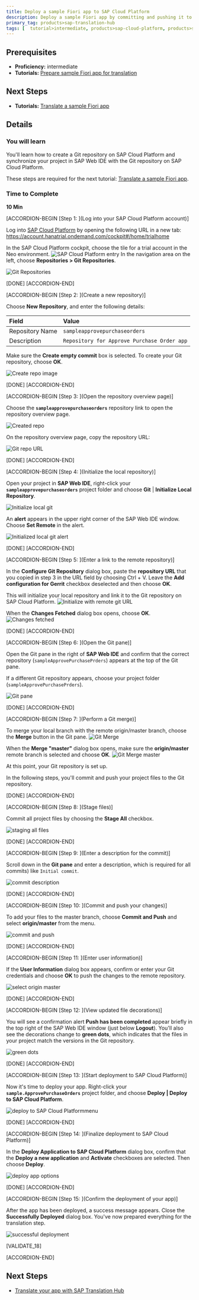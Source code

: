 ```yaml
---
title: Deploy a sample Fiori app to SAP Cloud Platform
description: Deploy a sample Fiori app by committing and pushing it to the Git repository in your account on SAP Cloud Platform.
primary_tag: products>sap-translation-hub
tags: [  tutorial>intermediate, products>sap-cloud-platform, products>sap-web-ide, products>sap-translation-hub ]
---
```


## Prerequisites  
 - **Proficiency:** intermediate
 - **Tutorials:** [Prepare sample Fiori app for translation](https://www.sap.com/developer/tutorials/sth-prepare-fiori-app-translation.html)

## Next Steps
 - **Tutorials:** [Translate a sample Fiori app](https://www.sap.com/developer/tutorials/sth-translate-fiori-app.html)


## Details
### You will learn  
You'll learn how to create a Git repository on SAP Cloud Platform and synchronize your project in SAP Web IDE with the Git repository on SAP Cloud Platform.

These steps are required for the next tutorial: [Translate a sample Fiori app](https://www.sap.com/developer/tutorials/sth-translate-fiori-app.html).


### Time to Complete
**10 Min**

[ACCORDION-BEGIN [Step 1: ](Log into your SAP Cloud Platform account)]

Log into [SAP Cloud Platform](https://account.hanatrial.ondemand.com/cockpit#/home/trialhome) by opening the following URL in a new tab: https://account.hanatrial.ondemand.com/cockpit#/home/trialhome

In the SAP Cloud Platform cockpit, choose the tile for a trial account in the Neo environment.
![SAP Cloud Platform entry](sth-open-scp-cockpit.png)
In the navigation area on the left, choose **Repositories > Git Repositories**.

![Git Repositories](sth-open-git-repository.png)

[DONE]
[ACCORDION-END]

[ACCORDION-BEGIN [Step 2: ](Create a new repository)]

Choose **New Repository**, and enter the following details:

Field             | Value
:---------------- | :----------------
Repository Name   | `sampleapprovepurchaseorders`
Description       | `Repository for Approve Purchase Order app`

Make sure the **Create empty commit** box is selected.
To create your Git repository, choose **OK**.

![Create repo image](sth-create-new-repository.png)

[DONE]
[ACCORDION-END]

[ACCORDION-BEGIN [Step 3: ](Open the repository overview page)]

Choose the **`sampleapprovepurchaseorders`** repository link to open the repository overview page.

![Created repo](sth-open-repo.png)

On the repository overview page, copy the repository URL:

![Git repo URL](sth-copy-URL.png)

[DONE]
[ACCORDION-END]

[ACCORDION-BEGIN [Step 4: ](Initialize the local repository)]

Open your project in **SAP Web IDE**, right-click your **`sampleapprovepurchaseorders`** project folder and choose **Git** | **Initialize Local Repository**.

![Initialize local git](sth-initialize-git.png)

An **alert** appears in the upper right corner of the SAP Web IDE window.
Choose **Set Remote** in the alert.

![Initialized local git alert](sth-set-remote.png)

[DONE]
[ACCORDION-END]

[ACCORDION-BEGIN [Step 5: ](Enter a link to the remote repository)]

In the **Configure Git Repository** dialog box, paste the **repository URL** that you copied in step 3 in the URL field by choosing Ctrl + V. Leave the **Add configuration for Gerrit** checkbox deselected and then choose **OK**.

This will initialize your local repository and link it to the Git repository on SAP Cloud Platform.
![Initialize with remote git URL](sth-link-remote-repository.png)

When the **Changes Fetched** dialog box opens, choose **OK**.
![Changes fetched](sth-change-fetches.png)


[DONE]
[ACCORDION-END]

[ACCORDION-BEGIN [Step 6: ](Open the Git pane)]

Open the Git pane in the right of **SAP Web IDE** and confirm that the correct repository (`sampleApprovePurchasePrders`) appears at the top of the Git pane.

If a different Git repository appears, choose your project folder (`sampleApprovePurchasePrders`).

![Git pane](sth-git.png)

[DONE]
[ACCORDION-END]

[ACCORDION-BEGIN [Step 7: ](Perform a Git merge)]

To merge your local branch with the remote origin/master branch, choose the **Merge** button in the Git pane.
![Git Merge](sth-merge.png)

When the **Merge "master"** dialog box opens, make sure the **origin/master** remote branch is selected and choose **OK**.
![Git Merge master](sth-merge-2.png)

At this point, your Git repository is set up.

In the following steps, you'll commit and push your project files to the Git repository.

[DONE]
[ACCORDION-END]

[ACCORDION-BEGIN [Step 8: ](Stage files)]

Commit all project files by choosing the **Stage All** checkbox.

![staging all files](sth-stage.png)

[DONE]
[ACCORDION-END]

[ACCORDION-BEGIN [Step 9: ](Enter a description for the commit)]

Scroll down in the **Git pane** and enter a description, which is required for all commits) like `Initial commit`.

![commit description](sth-commit.png)

[DONE]
[ACCORDION-END]

[ACCORDION-BEGIN [Step 10: ](Commit and push your changes)]

To add your files to the master branch, choose **Commit and Push** and select **origin/master** from the menu.

![commit and push](sth-master.png)

[DONE]
[ACCORDION-END]

[ACCORDION-BEGIN [Step 11: ](Enter user information)]

 If the **User Information** dialog box appears, confirm or enter your Git credentials and choose **OK** to push the changes to the remote repository.

![select origin master](sth-user.png)

[DONE]
[ACCORDION-END]

[ACCORDION-BEGIN [Step 12: ](View updated file decorations)]

You will see a confirmation alert **Push has been completed** appear briefly in the top right of the SAP Web IDE window (just below **Logout**).
You'll also see the decorations change to **green dots**, which indicates that the files in your project match the versions in the Git repository.

![green dots](sth-green.png)


[DONE]
[ACCORDION-END]

[ACCORDION-BEGIN [Step 13: ](Start deployment to SAP Cloud Platform)]

Now it's time to deploy your app.
Right-click your **`sample.ApprovePurchaseOrders`** project folder, and choose **Deploy | Deploy to SAP Cloud Platform**.

![deploy to SAP Cloud Platformmenu](sth-deploy.png)

[DONE]
[ACCORDION-END]

[ACCORDION-BEGIN [Step 14: ](Finalize deployment to SAP Cloud Platform)]

In the **Deploy Application to SAP Cloud Platform** dialog box, confirm that the **Deploy a new application** and **Activate** checkboxes are selected. Then choose **Deploy**.

![deploy app options](sth-deploy-popup.png)

[DONE]
[ACCORDION-END]

[ACCORDION-BEGIN [Step 15: ](Confirm the deployment of your app)]

After the app has been deployed, a success message appears. Close the **Successfully Deployed** dialog box.
You've now prepared everything for the translation step.

![successful deployment](sth-open-app.png)

[VALIDATE_18]

[ACCORDION-END]

## Next Steps
- [Translate your app with SAP Translation Hub](https://www.sap.com/developer/tutorials/sth-translate-fiori-app.html)
